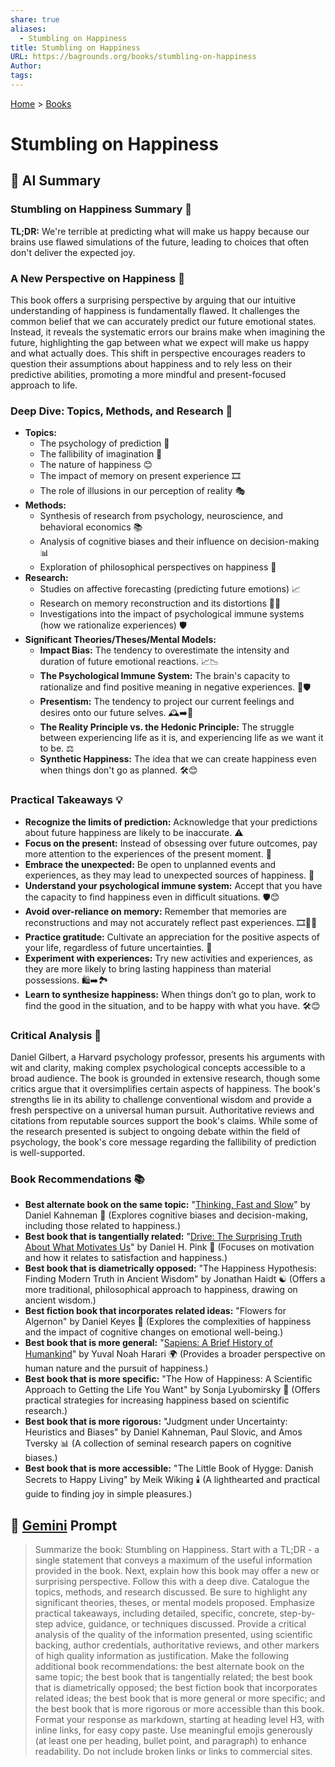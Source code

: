 ```yaml
---
share: true
aliases:
  - Stumbling on Happiness
title: Stumbling on Happiness
URL: https://bagrounds.org/books/stumbling-on-happiness
Author: 
tags: 
---
```

[Home](../index.md) > [Books](./index.md)  
# Stumbling on Happiness  
## 🤖 AI Summary  
### Stumbling on Happiness Summary 🧠  
**TL;DR:** We're terrible at predicting what will make us happy because our brains use flawed simulations of the future, leading to choices that often don't deliver the expected joy.  
  
### A New Perspective on Happiness 🤔  
This book offers a surprising perspective by arguing that our intuitive understanding of happiness is fundamentally flawed. It challenges the common belief that we can accurately predict our future emotional states. Instead, it reveals the systematic errors our brains make when imagining the future, highlighting the gap between what we expect will make us happy and what actually does. This shift in perspective encourages readers to question their assumptions about happiness and to rely less on their predictive abilities, promoting a more mindful and present-focused approach to life.  
  
### Deep Dive: Topics, Methods, and Research 🔬  
* **Topics:**  
    * The psychology of prediction 🔮  
    * The fallibility of imagination 💭  
    * The nature of happiness 😊  
    * The impact of memory on present experience 🎞️  
    * The role of illusions in our perception of reality 🎭  
* **Methods:**  
    * Synthesis of research from psychology, neuroscience, and behavioral economics 📚  
    * Analysis of cognitive biases and their influence on decision-making 📊  
    * Exploration of philosophical perspectives on happiness 📜  
* **Research:**  
    * Studies on affective forecasting (predicting future emotions) 📈  
    * Research on memory reconstruction and its distortions 😵‍💫  
    * Investigations into the impact of psychological immune systems (how we rationalize experiences) 🛡️  
* **Significant Theories/Theses/Mental Models:**  
    * **Impact Bias:** The tendency to overestimate the intensity and duration of future emotional reactions. 📈📉  
    * **The Psychological Immune System:** The brain's capacity to rationalize and find positive meaning in negative experiences. 🦠🛡️  
    * **Presentism:** The tendency to project our current feelings and desires onto our future selves. 🕰️➡️🔮  
    * **The Reality Principle vs. the Hedonic Principle:** The struggle between experiencing life as it is, and experiencing life as we want it to be. ⚖️  
    * **Synthetic Happiness:** The idea that we can create happiness even when things don't go as planned. 🛠️😊  
  
### Practical Takeaways 💡  
* **Recognize the limits of prediction:** Acknowledge that your predictions about future happiness are likely to be inaccurate. ⚠️  
* **Focus on the present:** Instead of obsessing over future outcomes, pay more attention to the experiences of the present moment. 🧘  
* **Embrace the unexpected:** Be open to unplanned events and experiences, as they may lead to unexpected sources of happiness. 🥳  
* **Understand your psychological immune system:** Accept that you have the capacity to find happiness even in difficult situations. 🛡️😊  
* **Avoid over-reliance on memory:** Remember that memories are reconstructions and may not accurately reflect past experiences. 🎞️😵‍💫  
* **Practice gratitude:** Cultivate an appreciation for the positive aspects of your life, regardless of future uncertainties. 🙏  
* **Experiment with experiences:** Try new activities and experiences, as they are more likely to bring lasting happiness than material possessions. 🛍️➡️🏞️  
* **Learn to synthesize happiness:** When things don’t go to plan, work to find the good in the situation, and to be happy with what you have. 🛠️😊  
  
### Critical Analysis 🧐  
Daniel Gilbert, a Harvard psychology professor, presents his arguments with wit and clarity, making complex psychological concepts accessible to a broad audience. The book is grounded in extensive research, though some critics argue that it oversimplifies certain aspects of happiness. The book's strengths lie in its ability to challenge conventional wisdom and provide a fresh perspective on a universal human pursuit. Authoritative reviews and citations from reputable sources support the book's claims. While some of the research presented is subject to ongoing debate within the field of psychology, the book's core message regarding the fallibility of prediction is well-supported.  
  
### Book Recommendations 📚  
* **Best alternate book on the same topic:** "[Thinking, Fast and Slow](./thinking-fast-and-slow.md)" by Daniel Kahneman 🧠 (Explores cognitive biases and decision-making, including those related to happiness.)  
* **Best book that is tangentially related:** "[Drive: The Surprising Truth About What Motivates Us](./drive-the-surprising-truth-about-what-motivates-us.md)" by Daniel H. Pink 🚀 (Focuses on motivation and how it relates to satisfaction and happiness.)  
* **Best book that is diametrically opposed:** "The Happiness Hypothesis: Finding Modern Truth in Ancient Wisdom" by Jonathan Haidt ☯️ (Offers a more traditional, philosophical approach to happiness, drawing on ancient wisdom.)  
* **Best fiction book that incorporates related ideas:** "Flowers for Algernon" by Daniel Keyes 🌼 (Explores the complexities of happiness and the impact of cognitive changes on emotional well-being.)  
* **Best book that is more general:** "[Sapiens: A Brief History of Humankind](./sapiens-a-brief-history-of-humankind.md)" by Yuval Noah Harari 🌍 (Provides a broader perspective on human nature and the pursuit of happiness.)  
* **Best book that is more specific:** "The How of Happiness: A Scientific Approach to Getting the Life You Want" by Sonja Lyubomirsky 🧪 (Offers practical strategies for increasing happiness based on scientific research.)  
* **Best book that is more rigorous:** "Judgment under Uncertainty: Heuristics and Biases" by Daniel Kahneman, Paul Slovic, and Amos Tversky 📊 (A collection of seminal research papers on cognitive biases.)  
* **Best book that is more accessible:** "The Little Book of Hygge: Danish Secrets to Happy Living" by Meik Wiking 🕯️ (A lighthearted and practical guide to finding joy in simple pleasures.)  
  
## 💬 [Gemini](https://gemini.google.com) Prompt  
> Summarize the book: Stumbling on Happiness. Start with a TL;DR - a single statement that conveys a maximum of the useful information provided in the book. Next, explain how this book may offer a new or surprising perspective. Follow this with a deep dive. Catalogue the topics, methods, and research discussed. Be sure to highlight any significant theories, theses, or mental models proposed. Emphasize practical takeaways, including detailed, specific, concrete, step-by-step advice, guidance, or techniques discussed. Provide a critical analysis of the quality of the information presented, using scientific backing, author credentials, authoritative reviews, and other markers of high quality information as justification. Make the following additional book recommendations: the best alternate book on the same topic; the best book that is tangentially related; the best book that is diametrically opposed; the best fiction book that incorporates related ideas; the best book that is more general or more specific; and the best book that is more rigorous or more accessible than this book. Format your response as markdown, starting at heading level H3, with inline links, for easy copy paste. Use meaningful emojis generously (at least one per heading, bullet point, and paragraph) to enhance readability. Do not include broken links or links to commercial sites.